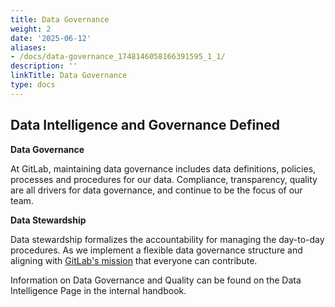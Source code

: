 ```yaml
---
title: Data Governance
weight: 2
date: '2025-06-12'
aliases:
- /docs/data-governance_1748146058166391595_1_1/
description: ''
linkTitle: Data Governance
type: docs
---
```


## <i class="far fa-folder-open" id="biz-tech-icons"></i> Data Intelligence and Governance Defined

**Data Governance**

At GitLab, maintaining data governance includes data definitions, policies, processes and procedures for our data. Compliance, transparency, quality are all drivers for data governance, and continue to be the focus of our team.

**Data Stewardship**

Data stewardship formalizes the accountability for managing the day-to-day procedures. As we implement a flexible data governance structure and aligning with [GitLab's mission](/handbook/company/mission/#mission) that everyone can contribute.

Information on Data Governance and Quality can be found on the Data Intelligence Page in the internal handbook.
